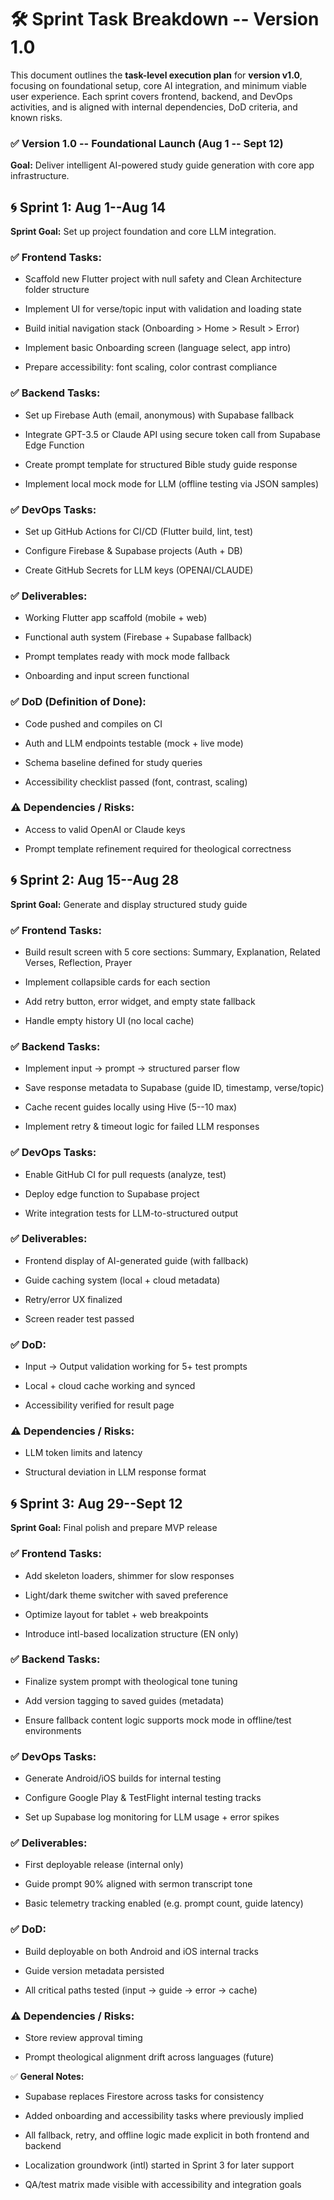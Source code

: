 # **🛠 Sprint Task Breakdown -- Version 1.0**

This document outlines the **task-level execution plan** for **version
v1.0**, focusing on foundational setup, core AI integration, and minimum
viable user experience. Each sprint covers frontend, backend, and DevOps
activities, and is aligned with internal dependencies, DoD criteria, and
known risks.

### **✅ Version 1.0 -- Foundational Launch (Aug 1 -- Sept 12)**

**Goal:** Deliver intelligent AI-powered study guide generation with
core app infrastructure.

## **🌀 Sprint 1: Aug 1--Aug 14**

**Sprint Goal:** Set up project foundation and core LLM integration.

### **✅ Frontend Tasks:**

- Scaffold new Flutter project with null safety and Clean Architecture
  folder structure

- Implement UI for verse/topic input with validation and loading state

- Build initial navigation stack (Onboarding \> Home \> Result \> Error)

- Implement basic Onboarding screen (language select, app intro)

- Prepare accessibility: font scaling, color contrast compliance

### **✅ Backend Tasks:**

- Set up Firebase Auth (email, anonymous) with Supabase fallback

- Integrate GPT-3.5 or Claude API using secure token call from Supabase
  Edge Function

- Create prompt template for structured Bible study guide response

- Implement local mock mode for LLM (offline testing via JSON samples)

### **✅ DevOps Tasks:**

- Set up GitHub Actions for CI/CD (Flutter build, lint, test)

- Configure Firebase & Supabase projects (Auth + DB)

- Create GitHub Secrets for LLM keys (OPENAI/CLAUDE)

### **✅ Deliverables:**

- Working Flutter app scaffold (mobile + web)

- Functional auth system (Firebase + Supabase fallback)

- Prompt templates ready with mock mode fallback

- Onboarding and input screen functional

### **✅ DoD (Definition of Done):**

- Code pushed and compiles on CI

- Auth and LLM endpoints testable (mock + live mode)

- Schema baseline defined for study queries

- Accessibility checklist passed (font, contrast, scaling)

### **⚠️ Dependencies / Risks:**

- Access to valid OpenAI or Claude keys

- Prompt template refinement required for theological correctness

## **🌀 Sprint 2: Aug 15--Aug 28**

**Sprint Goal:** Generate and display structured study guide

### **✅ Frontend Tasks:**

- Build result screen with 5 core sections: Summary, Explanation,
  Related Verses, Reflection, Prayer

- Implement collapsible cards for each section

- Add retry button, error widget, and empty state fallback

- Handle empty history UI (no local cache)

### **✅ Backend Tasks:**

- Implement input → prompt → structured parser flow

- Save response metadata to Supabase (guide ID, timestamp, verse/topic)

- Cache recent guides locally using Hive (5--10 max)

- Implement retry & timeout logic for failed LLM responses

### **✅ DevOps Tasks:**

- Enable GitHub CI for pull requests (analyze, test)

- Deploy edge function to Supabase project

- Write integration tests for LLM-to-structured output

### **✅ Deliverables:**

- Frontend display of AI-generated guide (with fallback)

- Guide caching system (local + cloud metadata)

- Retry/error UX finalized

- Screen reader test passed

### **✅ DoD:**

- Input → Output validation working for 5+ test prompts

- Local + cloud cache working and synced

- Accessibility verified for result page

### **⚠️ Dependencies / Risks:**

- LLM token limits and latency

- Structural deviation in LLM response format

## **🌀 Sprint 3: Aug 29--Sept 12**

**Sprint Goal:** Final polish and prepare MVP release

### **✅ Frontend Tasks:**

- Add skeleton loaders, shimmer for slow responses

- Light/dark theme switcher with saved preference

- Optimize layout for tablet + web breakpoints

- Introduce intl-based localization structure (EN only)

### **✅ Backend Tasks:**

- Finalize system prompt with theological tone tuning

- Add version tagging to saved guides (metadata)

- Ensure fallback content logic supports mock mode in offline/test
  environments

### **✅ DevOps Tasks:**

- Generate Android/iOS builds for internal testing

- Configure Google Play & TestFlight internal testing tracks

- Set up Supabase log monitoring for LLM usage + error spikes

### **✅ Deliverables:**

- First deployable release (internal only)

- Guide prompt 90% aligned with sermon transcript tone

- Basic telemetry tracking enabled (e.g. prompt count, guide latency)

### **✅ DoD:**

- Build deployable on both Android and iOS internal tracks

- Guide version metadata persisted

- All critical paths tested (input → guide → error → cache)

### **⚠️ Dependencies / Risks:**

- Store review approval timing

- Prompt theological alignment drift across languages (future)

✅ **General Notes:**

- Supabase replaces Firestore across tasks for consistency

- Added onboarding and accessibility tasks where previously implied

- All fallback, retry, and offline logic made explicit in both frontend
  and backend

- Localization groundwork (intl) started in Sprint 3 for later support

- QA/test matrix made visible with accessibility and integration goals
